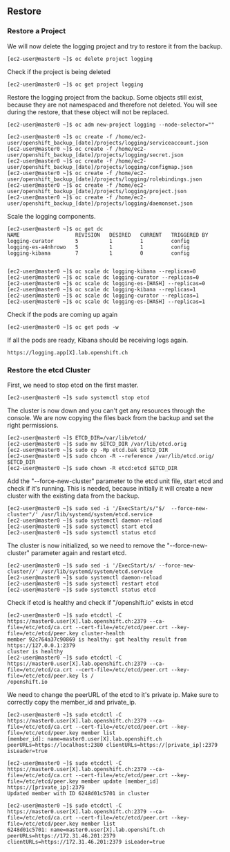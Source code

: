 ## Restore

### Restore a Project

We will now delete the logging project and try to restore it from the backup.
```
[ec2-user@master0 ~]$ oc delete project logging
```

Check if the project is being deleted
```
[ec2-user@master0 ~]$ oc get project logging
```

Restore the logging project from the backup. Some objects still exist, because they are not namespaced and therefore not deleted. You will see during the restore, that these object will not be replaced.
```
[ec2-user@master0 ~]$ oc adm new-project logging --node-selector=""

[ec2-user@master0 ~]$ oc create -f /home/ec2-user/openshift_backup_[date]/projects/logging/serviceaccount.json
[ec2-user@master0 ~]$ oc create -f /home/ec2-user/openshift_backup_[date]/projects/logging/secret.json
[ec2-user@master0 ~]$ oc create -f /home/ec2-user/openshift_backup_[date]/projects/logging/configmap.json
[ec2-user@master0 ~]$ oc create -f /home/ec2-user/openshift_backup_[date]/projects/logging/rolebindings.json
[ec2-user@master0 ~]$ oc create -f /home/ec2-user/openshift_backup_[date]/projects/logging/project.json
[ec2-user@master0 ~]$ oc create -f /home/ec2-user/openshift_backup_[date]/projects/logging/daemonset.json
```

Scale the logging components.
```
[ec2-user@master0 ~]$ oc get dc
NAME                  REVISION   DESIRED   CURRENT   TRIGGERED BY
logging-curator       5          1         1         config
logging-es-a4nhrowo   5          1         1         config
logging-kibana        7          1         0         config


[ec2-user@master0 ~]$ oc scale dc logging-kibana --replicas=0
[ec2-user@master0 ~]$ oc scale dc logging-curator --replicas=0
[ec2-user@master0 ~]$ oc scale dc logging-es-[HASH] --replicas=0
[ec2-user@master0 ~]$ oc scale dc logging-kibana --replicas=1
[ec2-user@master0 ~]$ oc scale dc logging-curator --replicas=1
[ec2-user@master0 ~]$ oc scale dc logging-es-[HASH] --replicas=1
``` 

Check if the pods are coming up again
```
[ec2-user@master0 ~]$ oc get pods -w
```

If all the pods are ready, Kibana should be receiving logs again.
```
https://logging.app[X].lab.openshift.ch
```


### Restore the etcd Cluster

First, we need to stop etcd on the first master.
```
[ec2-user@master0 ~]$ sudo systemctl stop etcd
```

The cluster is now down and you can't get any resources through the console. We are now copying the files back from the backup and set the right permissions.
```
[ec2-user@master0 ~]$ ETCD_DIR=/var/lib/etcd/
[ec2-user@master0 ~]$ sudo mv $ETCD_DIR /var/lib/etcd.orig
[ec2-user@master0 ~]$ sudo cp -Rp etcd.bak $ETCD_DIR
[ec2-user@master0 ~]$ sudo chcon -R --reference /var/lib/etcd.orig/ $ETCD_DIR
[ec2-user@master0 ~]$ sudo chown -R etcd:etcd $ETCD_DIR
```

Add the "--force-new-cluster" parameter to the etcd unit file, start etcd and check if it's running. This is needed, because initially it will create a new cluster with the existing data from the backup.
```
[ec2-user@master0 ~]$ sudo sed -i '/ExecStart/s/"$/  --force-new-cluster"/' /usr/lib/systemd/system/etcd.service
[ec2-user@master0 ~]$ sudo systemctl daemon-reload
[ec2-user@master0 ~]$ sudo systemctl start etcd
[ec2-user@master0 ~]$ sudo systemctl status etcd
```

The cluster is now initialized, so we need to remove the "--force-new-cluster" parameter again and restart etcd.
```
[ec2-user@master0 ~]$ sudo sed -i '/ExecStart/s/ --force-new-cluster//' /usr/lib/systemd/system/etcd.service
[ec2-user@master0 ~]$ sudo systemctl daemon-reload
[ec2-user@master0 ~]$ sudo systemctl restart etcd
[ec2-user@master0 ~]$ sudo systemctl status etcd
```

Check if etcd is healthy and check if "/openshift.io" exists in etcd
```
[ec2-user@master0 ~]$ sudo etcdctl -C https://master0.user[X].lab.openshift.ch:2379 --ca-file=/etc/etcd/ca.crt --cert-file=/etc/etcd/peer.crt --key-file=/etc/etcd/peer.key cluster-health
member 92c764a37c90869 is healthy: got healthy result from https://127.0.0.1:2379
cluster is healthy
[ec2-user@master0 ~]$ sudo etcdctl -C https://master0.user[X].lab.openshift.ch:2379 --ca-file=/etc/etcd/ca.crt --cert-file=/etc/etcd/peer.crt --key-file=/etc/etcd/peer.key ls /
/openshift.io
```

We need to change the peerURL of the etcd to it's private ip. Make sure to
correctly copy the member_id and private_ip.
```
[ec2-user@master0 ~]$ sudo etcdctl -C https://master0.user[X].lab.openshift.ch:2379 --ca-file=/etc/etcd/ca.crt --cert-file=/etc/etcd/peer.crt --key-file=/etc/etcd/peer.key member list
[member_id]: name=master0.user[X].lab.openshift.ch peerURLs=https://localhost:2380 clientURLs=https://[private_ip]:2379 isLeader=true

[ec2-user@master0 ~]$ sudo etcdctl -C https://master0.user[X].lab.openshift.ch:2379 --ca-file=/etc/etcd/ca.crt --cert-file=/etc/etcd/peer.crt --key-file=/etc/etcd/peer.key member update [member_id] https://[private_ip]:2379
Updated member with ID 6248d01c5701 in cluster

[ec2-user@master0 ~]$ sudo etcdctl -C https://master0.user[X].lab.openshift.ch:2379 --ca-file=/etc/etcd/ca.crt --cert-file=/etc/etcd/peer.crt --key-file=/etc/etcd/peer.key member list
6248d01c5701: name=master0.user[X].lab.openshift.ch peerURLs=https://172.31.46.201:2379 clientURLs=https://172.31.46.201:2379 isLeader=true
```

